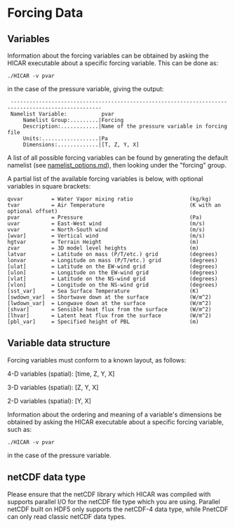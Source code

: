 
# Forcing Data

## Variables

Information about the forcing variables can be obtained by asking the HICAR executable about a specific forcing variable. This can be done as:

`./HICAR -v pvar`

in the case of the pressure variable, giving the output:

```text
 ---------------------------------------------------------------------------------------------------
 Namelist Variable:           pvar
     Namelist Group:.........|Forcing
     Description:............|Name of the pressure variable in forcing file
     Units:..................|Pa
     Dimensions:.............|[T, Z, Y, X]
```

A list of all possible forcing variables can be found by generating the default namelist (see [namelist_options.md](namelist_options.md)), then looking under the "forcing" group.

A partial list of the available forcing variables is below, with optional variables in square brackets:

```Text
qvvar         = Water Vapor mixing ratio                  (kg/kg)
tvar          = Air Temperature                           (K with an optional offset)
pvar          = Pressure                                  (Pa)
uvar          = East-West wind                            (m/s)
vvar          = North-South wind                          (m/s)
[wvar]        = Vertical wind                             (m/s)
hgtvar        = Terrain Height                            (m)
zvar          = 3D model level heights                    (m)
latvar        = Latitude on mass (P/T/etc.) grid          (degrees)
lonvar        = Longitude on mass (P/T/etc.) grid         (degrees)
[ulat]        = Latitude on the EW-wind grid              (degrees)
[ulon]        = Longitude on the EW-wind grid             (degrees)
[vlat]        = Latitude on the NS-wind grid              (degrees)
[vlon]        = Longitude on the NS-wind grid             (degrees)
[sst_var]     = Sea Surface Temperature                   (K)
[swdown_var]  = Shortwave down at the surface             (W/m^2)
[lwdown_var]  = Longwave down at the surface              (W/m^2)
[shvar]       = Sensible heat flux from the surface       (W/m^2)
[lhvar]       = Latent heat flux from the surface         (W/m^2)
[pbl_var]     = Specified height of PBL                   (m)
```

## Variable data structure

Forcing variables must conform to a known layout, as follows:

4-D variables (spatial):
[time, Z, Y, X]

3-D variables (spatial):
[Z, Y, X]

2-D variables (spatial):
[Y, X]

Information about the ordering and meaning of a variable's dimensions be obtained by asking the HICAR executable about a specific forcing variable, such as:

`./HICAR -v pvar`

in the case of the pressure variable.

## netCDF data type

Please ensure that the netCDF library which HICAR was compiled with supports parallel I/O for the netCDF file type which you are using. Parallel netCDF built on HDF5 only supports the netCDF-4 data type, while PnetCDF can only read classic netCDF data types.